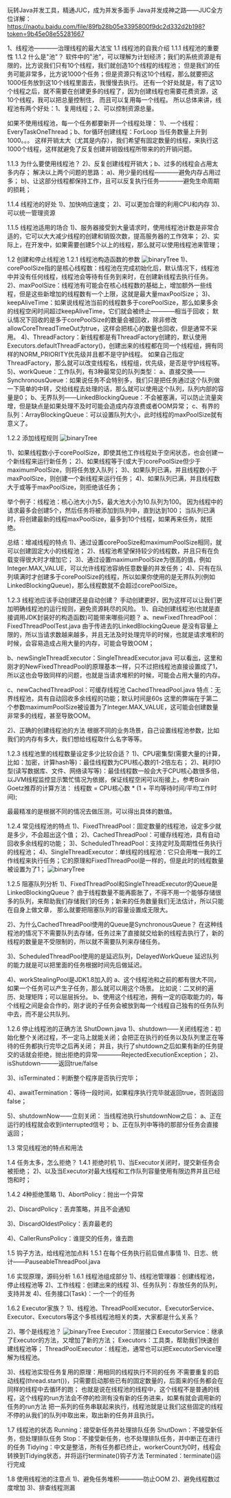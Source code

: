 玩转Java并发工具，精通JUC，成为并发多面手
Java并发成神之路——JUC全方位详解：
https://naotu.baidu.com/file/89fb28b05e3395800f9dc2d332d2b198?token=9b45e08e55281667

1、线程池————治理线程的最大法宝
1.1 线程池的自我介绍
1.1.1 线程池的重要性
1.1.2 什么是"池"？
软件中的"池"，可以理解为计划经济；我们的系统资源是有限的，比方说我们只有10个线程，我们就创造10个线程的线程池；
但是我们的任务可能非常多，比方说1000个任务；但是资源只有这10个线程，那么就要把这1000任务放到这10个线程里面去，我慢慢去执行。
还有一个好处就是，有了这10个线程之后，就不需要在创建更多的线程了，因为创建线程也需要花费资源，这10个线程，我可以把总量控制住，
而且可以复用每一个线程。
所以总体来讲，线程池有两个好处：1、复用线程；2、可以控制资源总量。

如果不使用线程池，每一个任务都要新开一个线程处理：
1)、一个线程：EveryTaskOneThread；b、for循环创建线程：ForLoop
当任务数量上升到1000。。。
这样开销太大（尤其是内存），我们希望有固定数量的线程，来执行这1000个线程，这样就避免了反复创建并销毁线程所带来的的开销问题。

1.1.3 为什么要使用线程池？
2)、反复创建线程开销大；b、过多的线程会占用太多内存；
解决以上两个问题的思路：
a)、用少量的线程————避免内存占用过多；
b)、让这部分线程都保持工作，且可以反复执行任务————避免生命周期的损耗；

1.1.4 线程池的好处
1)、加快响应速度；
2)、可以更加合理的利用CPU和内存
3)、可以统一管理资源

1.1.5 线程池适用的场合
1)、服务器接受到大量请求时，使用线程池计数是非常合适的，它可以大大减少线程的创建和销毁次数，提高服务器的工作效率；
2)、实际上，在开发中，如果需要创建5个以上的线程，那么就可以使用线程池来管理；

1.2 创建和停止线程池
1.2.1 线程池构造函数的参数
![binaryTree](../img/线程池构造函数的参数.png "binaryTree")
1)、corePoolSize指的是核心线程数：线程池在完成初始化后，默认情况下，线程池中并没有任何线程，线程池会等待有任务到来时，在创建新线程去执行任务。
2)、maxPoolSize：线程池有可能会在核心线程数的基础上，增加额外一些线程，但是这些新增加的线程数有一个上限，这就是最大量maxPoolSize；
3)、keepAliveTime：如果说线程池当前的线程数多于corePoolSize，那么如果多余的线程空闲时间超过keepAliveTime，它们就会被终止————相当于回收；
默认情况下回收的是多于corePoolSize的数量会被回收，除非修改allowCoreThreadTimeOut为true，这样会把核心的数量也回收，但是通常不采用。
4)、ThreadFactory：新线程都是有ThreadFactory创建的，默认使用Executors.defaultThreadFactory()，创建出来的线程都在同一个线程组，拥有同样的NORM_PRIORITY优先级并且都不是守护线程。
如果自己指定ThreadFactory，那么就可以改变线程名，线程组，优先级，是否是守护线程等。
5)、workQueue：工作队列，有3种最常见的队列类型：
 a、直接交换——SynchronousQueue：如果说任务不会特别多，我们只是把任务通过这个队列做一下简单的中转，交给线程去处理的话，那么就可以使用这个队列，队列内部的容量是0；
 b、无界队列——LinkedBlockingQueue：不会被塞满，可以防止流量突增，但是缺点是如果处理不及时可能会造成内存浪费或者OOM异常；
 c、有界的队列：ArrayBlockingQueue：可以设置队列大小，此时线程的maxPoolSize就有意义了。

1.2.2 添加线程规则
![binaryTree](../img/添加线程规则.png "binaryTree")

1)、如果线程数小于corePoolSize，即使其他工作线程处于空闲状态，也会创建一个新线程来运行新任务；
2)、如果线程等于(或大于)corePoolSize但少于maximumPoolSize，则将任务放入队列；
3)、如果队列已满，并且线程数小于maxPoolSize，则创建一个新线程来运行任务；
4)、如果队列已满，并且线程数大于或等于maxPoolSize，则拒绝该任务；

举个例子：线程池：核心池大小为5，最大池大小为10.队列为100。
因为线程中的请求最多会创建5个，然后任务将被添加到队列中，直到达到100；
当队列已满时，将创建最新的线程maxPoolSize，最多到10个线程，如果再来任务，就拒绝。

总结：增减线程的特点
1)、通过设置corePooSize和maximumPoolSize相同，就可以创建固定大小的线程池；
2)、线程池希望保持较少的线程数，并且只有在负载变得很大时才增加它；
3)、通过设置maximumPoolSize为很高的值，例如Integer.MAX_VALUE，可以允许线程池容纳任意数量的并发任务；
4)、只有在队列填满时才创建多于corePoolSize的线程，所以如果你使用的是无界队列(例如LinkedBlockingQueue)，那么线程数就不会超过corePoolSize。

1.2.3 线程池应该手动创建还是自动创建？
手动创建更好，因为这样可以让我们更加明确线程池的运行规则，避免资源耗尽的风险。
1)、自动创建线程池(也就是直接调用JDK封装好的构造函数)可能带来哪些问题？
a、newFixedThreadPool：FixedThreadPoolTest.java
 由于传进去的LinkedBlockingQueue 是没有容量上限的，所以当请求数越来越多，并且无法及时处理完毕的时候，也就是请求堆积的时候，会容易造成占用大量的内存，可能会导致OOM；

b、newSingleThreadExecutor：SingleThreadExecutor.java
 可以看出，这里和刚才的NewFixedThreadPool的原理基本一样，只不过把线程池直接设置成了1，所以这也会导致同样的问题，也就是当请求堆积的时候，可能会占用大量的内存。
 
c、newCachedThreadPool：可缓存线程池 CachedThreadPool.java
 特点：无界线程池，具有自动回收多余线程的功能；默认时间是60s
 这里的弊端在于第二个参数maximumPoolSize被设置为了Integer.MAX_VALUE，这可能会创建数量非常多的线程，甚至导致OOM。

2)、正确的创建线程池的方法
根据不同的业务场景，自己设置线程池参数，比如我们的内存有多大，我们想给线程取什么名字等等。

1.2.3 线程池里的线程数量设定多少比较合适？
1)、CPU密集型(需要大量的计算，比如：加密，计算hash等)：最佳线程数为CPU核心数的1-2倍左右；
2)、耗时IO型(读写数据库、文件、网络读写等)：最佳线程数一般会大于CPU核心数很多倍，以JVM线程监控显示繁忙情况为依据，保证线程空闲可以衔接上，参考Brain Goetz推荐的计算方法：
线程数 = CPU核心数 * (1 + 平均等待时间/平均工作时间);

最最精准的是根据不同的情况去做压测，可以得出具体的数值。

1.2.4 常见线程池的特点
1)、FixedThreadPool：固定数量的线程池，设定多少就是多少，不会超出这个值；
2)、CachedThreadPool：可缓存线程池，具有自动回收多余线程的功能；
3)、ScheduledThreadPool：支持定时及周期性任务执行的线程池；
4)、SingleThreadExecutor：单线程的线程池：它只会用唯一我的工作线程来执行任务；它的原理和FixedThreadPool是一样的，但是此时的线程数量被设置为了1；
![binaryTree](../img/线程池的构造函数的参数.png "binaryTree")

1.2.5 阻塞队列分析
1)、FixedThreadPool和SingleThreadExecutor的Queue是LinkedBlockingQueue？
由于线程数量不能再膨胀了，不得不用一个能够存储很多的队列，来帮助我们存储我们的任务；新来的任务数量我们无法估计，所以只能在自身上做文章，
那么就要把阻塞队列的容量设置成无限大。

2)、为什么CachedThreadPool使用的Queue是SynchronousQueue？
在这种线程池的情况下不需要队列去存储，任务过来了直接就交给新的线程去执行了，新的线程的数量是不受限制的，所以就不需要队列来存储任务。

3)、ScheduledThreadPool使用的是延迟队列，DelayedWorkQueue
延迟队列的能力就是可以把里面的任务根据时间先后做延迟。

4)、workStealingPool是JDK1.8加入的
a、这个线程池和之前的都有很大不同，如果一个任务可以产生子任务，那么就可以用这个场景。
比如说：二叉树的遍历、处理矩阵；可以层层拆分。
b、使用这个线程池，拥有一定的窃取能力的，每个线程之间是会合作的，刚才说的子任务会被放到每一个线程自己独有的任务队列中去，而不是公共队列。

1.2.6 停止线程池的正确方法 ShutDown.java
1)、shutdown——关闭线程池：初始化整个关闭过程，不一定马上就能关闭；会把正在执行的任务以及队列里正在等待的任务都执行完毕之后再关闭；
并且，执行了shutdown之后如果有新的任务提交的话就会拒绝，抛出拒绝的异常————RejectedExecutionException；
2)、isShutdown———返回true/false

3)、isTerminated：判断整个程序是否执行完毕；

4)、awaitTermination：等待一段时间，如果程序执行完毕就返回true，否则返回false；

5)、shutdownNow——立刻关闭：
当线程池执行shutdownNow之后：
a、正在运行的线程就会收到interrupted信号；
b、正在队列中等待的那部分任务会直接返回；

1.3 常见线程池的特点和用法

1.4 任务太多，怎么拒绝？
1.4.1 拒绝时机
1)、当Executor关闭时，提交新任务会被拒绝；
2)、以及当Executor对最大线程和工作队列容量使用有限边界并且已经饱和时；

1.4.2 4种拒绝策略
1)、AbortPolicy：抛出一个异常

2)、DiscardPolicy：丢弃策略，并且不会通知

3)、DiscardOldestPolicy：丢弃最老的

4)、CallerRunsPolicy：谁提交的任务，谁去跑

1.5 钩子方法，给线程池加点料
1.5.1 在每个任务执行前后做点事情
1)、日志、统计——PauseableThreadPool.java

1.6 实现原理，源码分析
1.6.1 线程池组成部分
1)、线程池管理器：创建线程池，停止线程池等
2)、工作线程：创建出来的线程
3)、任务队列：存放任务的队列，支持并发
4)、任务接口(Task)：一个一个的任务

1.6.2 Executor家族？
1)、线程池、ThreadPoolExecutor、ExecutorService、Executor、Executors等这个多核线程池相关的类，大家都是什么关系？

2)、哪个是线程池？
![binaryTree](../img/哪个是线程池.png "binaryTree")
Executor：顶层接口
ExecutorService：继承了Executor的方法，又增加了新的方法；
Executors：工具类，帮助我们快速创建线程池等；
ThreadPoolExecutor：线程池，通常也可以把ExecutorService理解为线程池。

3)、线程池实现任务复用的原理：用相同的线程执行不同的任务
不需要重复的启动线程(thread.start())，只需要启动那些已有的固定数量的，后面来的任务都会在同样的线程中去循环的跑；
也就是说在线程池的线程中，这个线程不是普通的线程，这个线程的run方法会不停的检测有没有新的任务进来，如果有就会调用新的任务的run方法
把一系列的任务串联起来执行，线程池就是让我们这些固定的线程不停的从我们的队列中取出来，取出新的任务并且执行。

1.7 线程池的状态
Running：接受新任务并处理排队任务
ShutDown：不接受新任务，但处理排队任务
Stop：不接受新任务，也不处理排队任务，并中断正在进行的任务
Tidying：中文是整洁，所有任务都已终止，workerCount为0时，线程会转换到Tidying状态，并将运行terminate()钩子方法
Terminated：terminate()运行完成

1.8 使用线程池的注意点
1)、避免任务堆积————防止OOM
2)、避免线程数过度增加
3)、排查线程测漏